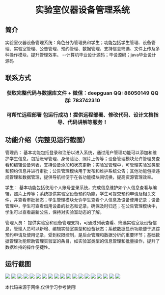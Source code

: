 <p><h1 align="center">实验室仪器设备管理系统</h1></p>

## 简介
实验室仪器设备管理系统：角色分为管理员和学生；功能包括学生管理、设备管理、实验室管理、公告管理、预约管理、数据管理，支持信息筛选、文件上传及多种操作模块，提升管理效率。    --计算机毕业设计源码；毕设源码；java毕业设计源码


## 联系方式
<p><h3 align="center">获取完整代码与数据库文件 + 微信：deepguan QQ: 86050149 QQ群: 783742310</h3></p>
<p><h3 align="center">可帮忙远程部署 包运行成功！提供远程部署、修改代码、设计文档指导、代码讲解等服务！</h3></p>

## 功能介绍（完整见运行截图）
管理员： 基本功能包括登录和注册以进入系统，通过用户管理功能可以添加和维护学生信息，包括账号管理、身份验证、照片上传等；设备管理模块允许管理员查看和编辑设备列表，支持设备添加和状态更新；实验室管理中，可管理实验室类型和预约信息并进行审批；公告管理模块用于发布和维护系统公告；其他功能包括违规管理和数据管理，提供导航栏便于在各功能模块间切换，提高资源管理效率。

学生： 基本功能包括使用个人账号登录系统，完成信息维护如个人信息查看与编辑，照片上传等；系统提供实验室设备预约功能，学生可提交预约申请及相关文件，并查看审批状态；学生管理模块允许学生查看个人信息及设备使用记录；设备管理中，学生可查看借用设备的状态和记录，确保及时归还；在公告管理模块中，学生可以查看最新公告，保持对实验室动态的了解。

管理人员： 提供实验室和设备管理支持，可通过列表查看、筛选实验室及设备信息，管理人员可以新增、编辑实验室类型和设备状态；系统数据显示功能便于追踪预约申请及使用记录，受到权限控制，是后台管理和数据分析的重要环节；基础数据管理功能帮助管理实验室的条目，如实验室类型的信息管理和批量操作，提升了数据维持的操作便捷性。


## 运行截图
![](https://bs-1329754181.cos.ap-shanghai.myqcloud.com/ssm/labInstrumentManagementSystem/img/001.jpg)
![](https://bs-1329754181.cos.ap-shanghai.myqcloud.com/ssm/labInstrumentManagementSystem/img/002.jpg)
![](https://bs-1329754181.cos.ap-shanghai.myqcloud.com/ssm/labInstrumentManagementSystem/img/003.jpg)
![](https://bs-1329754181.cos.ap-shanghai.myqcloud.com/ssm/labInstrumentManagementSystem/img/004.jpg)
![](https://bs-1329754181.cos.ap-shanghai.myqcloud.com/ssm/labInstrumentManagementSystem/img/005.jpg)
![](https://bs-1329754181.cos.ap-shanghai.myqcloud.com/ssm/labInstrumentManagementSystem/img/006.jpg)
![](https://bs-1329754181.cos.ap-shanghai.myqcloud.com/ssm/labInstrumentManagementSystem/img/007.jpg)
![](https://bs-1329754181.cos.ap-shanghai.myqcloud.com/ssm/labInstrumentManagementSystem/img/008.jpg)
![](https://bs-1329754181.cos.ap-shanghai.myqcloud.com/ssm/labInstrumentManagementSystem/img/009.jpg)
![](https://bs-1329754181.cos.ap-shanghai.myqcloud.com/ssm/labInstrumentManagementSystem/img/010.jpg)
![](https://bs-1329754181.cos.ap-shanghai.myqcloud.com/ssm/labInstrumentManagementSystem/img/011.jpg)
![](https://bs-1329754181.cos.ap-shanghai.myqcloud.com/ssm/labInstrumentManagementSystem/img/012.jpg)
![](https://bs-1329754181.cos.ap-shanghai.myqcloud.com/ssm/labInstrumentManagementSystem/img/013.jpg)
![](https://bs-1329754181.cos.ap-shanghai.myqcloud.com/ssm/labInstrumentManagementSystem/img/014.jpg)
![](https://bs-1329754181.cos.ap-shanghai.myqcloud.com/ssm/labInstrumentManagementSystem/img/015.jpg)
![](https://bs-1329754181.cos.ap-shanghai.myqcloud.com/ssm/labInstrumentManagementSystem/img/016.jpg)
![](https://bs-1329754181.cos.ap-shanghai.myqcloud.com/ssm/labInstrumentManagementSystem/img/017.jpg)
![](https://bs-1329754181.cos.ap-shanghai.myqcloud.com/ssm/labInstrumentManagementSystem/img/018.jpg)
![](https://bs-1329754181.cos.ap-shanghai.myqcloud.com/ssm/labInstrumentManagementSystem/img/019.jpg)

<p>本代码来源于网络,仅供学习参考使用!</p>
